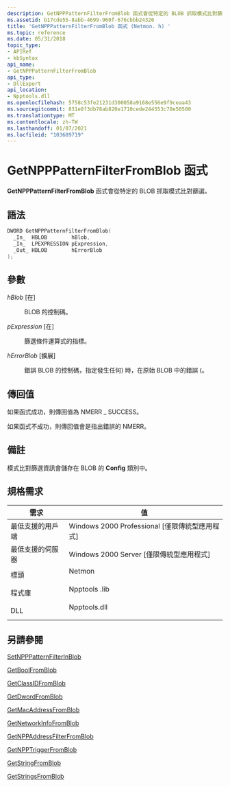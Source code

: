 ```yaml
---
description: GetNPPPatternFilterFromBlob 函式會從特定的 BLOB 抓取模式比對篩選。
ms.assetid: b17cde55-8abb-4699-960f-676cbbb24326
title: 'GetNPPPatternFilterFromBlob 函式 (Netmon. h) '
ms.topic: reference
ms.date: 05/31/2018
topic_type:
- APIRef
- kbSyntax
api_name:
- GetNPPPatternFilterFromBlob
api_type:
- DllExport
api_location:
- Npptools.dll
ms.openlocfilehash: 5758c53fe21231d300058a9168e556e9f9ceaa43
ms.sourcegitcommit: 831e8f3db78ab820e1710cede244553c70e50500
ms.translationtype: MT
ms.contentlocale: zh-TW
ms.lasthandoff: 01/07/2021
ms.locfileid: "103689719"
---
```

# <a name="getnpppatternfilterfromblob-function"></a>GetNPPPatternFilterFromBlob 函式

**GetNPPPatternFilterFromBlob** 函式會從特定的 BLOB 抓取模式比對篩選。

## <a name="syntax"></a>語法


```C++
DWORD GetNPPPatternFilterFromBlob(
  _In_  HBLOB        hBlob,
  _In_  LPEXPRESSION pExpression,
  _Out_ HBLOB        hErrorBlob
);
```



## <a name="parameters"></a>參數

<dl> <dt>

*hBlob* \[在\]
</dt> <dd>

BLOB 的控制碼。

</dd> <dt>

*pExpression* \[在\]
</dt> <dd>

篩選條件運算式的指標。

</dd> <dt>

*hErrorBlob* \[擴展\]
</dt> <dd>

錯誤 BLOB 的控制碼，指定發生任何) 時，在原始 BLOB 中的錯誤 (。

</dd> </dl>

## <a name="return-value"></a>傳回值

如果函式成功，則傳回值為 NMERR \_ SUCCESS。

如果函式不成功，則傳回值會是指出錯誤的 NMERR。

## <a name="remarks"></a>備註

模式比對篩選資訊會儲存在 BLOB 的 **Config** 類別中。

## <a name="requirements"></a>規格需求



| 需求 | 值 |
|-------------------------------------|-----------------------------------------------------------------------------------------|
| 最低支援的用戶端<br/> | Windows 2000 Professional \[僅限傳統型應用程式\]<br/>                              |
| 最低支援的伺服器<br/> | Windows 2000 Server \[僅限傳統型應用程式\]<br/>                                    |
| 標頭<br/>                   | <dl> <dt>Netmon</dt> </dl>     |
| 程式庫<br/>                  | <dl> <dt>Npptools .lib</dt> </dl> |
| DLL<br/>                      | <dl> <dt>Npptools.dll</dt> </dl> |



## <a name="see-also"></a>另請參閱

<dl> <dt>

[SetNPPPatternFilterInBlob](setnpppatternfilterinblob.md)
</dt> <dt>

[GetBoolFromBlob](getboolfromblob.md)
</dt> <dt>

[GetClassIDFromBlob](getclassidfromblob.md)
</dt> <dt>

[GetDwordFromBlob](getdwordfromblob.md)
</dt> <dt>

[GetMacAddressFromBlob](getmacaddressfromblob.md)
</dt> <dt>

[GetNetworkInfoFromBlob](getnetworkinfofromblob.md)
</dt> <dt>

[GetNPPAddressFilterFromBlob](getnppaddressfilterfromblob.md)
</dt> <dt>

[GetNPPTriggerFromBlob](getnpptriggerfromblob.md)
</dt> <dt>

[GetStringFromBlob](getstringfromblob.md)
</dt> <dt>

[GetStringsFromBlob](getstringsfromblob.md)
</dt> </dl>

 

 




